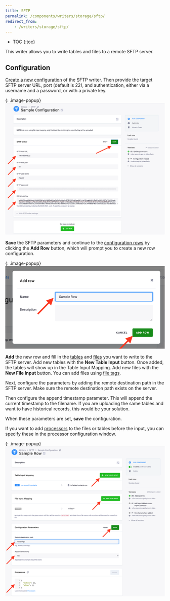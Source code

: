 ```yaml
---
title: SFTP
permalink: /components/writers/storage/sftp/
redirect_from:
    - /writers/storage/sftp/
---
```


* TOC
{:toc}
  

This writer allows you to write tables and files to a remote SFTP server.

## Configuration

[Create a new configuration](https://help.keboola.com/components/#creating-component-configuration) 
of the SFTP writer. 
Then provide the target SFTP server URL, port (default is 22), and authentication, either via 
a username and a password, or with a private key.

{: .image-popup}
![Screenshot - New configuration](sampleconfig.png) 

__Save__ the SFTP parameters and continue to the 
[configuration rows](https://help.keboola.com/components/#configuration-rows) by clicking the 
**Add Row** button, which will prompt you to create a new row configuration.

{: .image-popup}
![Screenshot - Generating new row configuration](newrow.png) 

__Add__ the new row and fill in the [tables](https://help.keboola.com/transformations/mappings/#table-input-mapping) 
and [files](https://help.keboola.com/transformations/mappings/#file-input-mapping) you want to write to the SFTP server.
Add new tables with the **New Table Input** button. Once added, the tables will show up in the Table Input Mapping.
Add new files with the **New File Input** button. You can add files using 
[file tags](https://help.keboola.com/transformations/mappings/#file-input-mapping).

Next, configure the parameters by adding the remote destination path in the SFTP server. 
Make sure the remote destination path exists on the server.

Then configure the append timestamp parameter. This will append the current timestamp to the filename. 
If you are uploading the same tables and want to have historical records, this would be your solution.

When these parameters are set, **save** the configuration.

If you want to add [processors](https://developers.keboola.com/extend/component/processors/) 
to the files or tables before the input, you can specify these in the processor configuration window.

{: .image-popup}
![Screenshot - New row configuration](rowconfig.png) 


